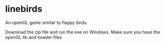 # linebirds
An openGL game similar to flappy birds.

Download the zip file and run the exe on Windows. Make sure you have the openGL lib and header files
